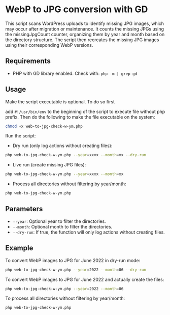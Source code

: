 # WebP to JPG conversion with GD

This script scans WordPress uploads to identify missing JPG images, which may occur after migration or maintenance. It counts the missing JPGs using the missingJpgCount counter, organizing them by year and month based on the directory structure. The script then recreates the missing JPG images using their corresponding WebP versions.

## Requirements

- PHP with GD library enabled. Check with: `php -m | grep gd`

## Usage

Make the script executable is optional. To do so first 

add `#!/usr/bin/env` to the beginning of the script to execute file without php prefix. Then do the following to make the file executable on the system:
```sh
chmod +x web-to-jpg-check-w-ym.php
```

Run the script:

- Dry run (only log actions without creating files):
```sh
php web-to-jpg-check-w-ym.php --year=xxxx --month=xx --dry-run
```

- Live run (create missing JPG files):
```sh
php web-to-jpg-check-w-ym.php --year=xxxx --month=xx
```

- Process all directories without filtering by year/month:
```sh
php web-to-jpg-check-w-ym.php
```

## Parameters

- `--year`: Optional year to filter the directories.
- `--month`: Optional month to filter the directories.
- `--dry-run`: If true, the function will only log actions without creating files.

## Example

To convert WebP images to JPG for June 2022 in dry-run mode:
```sh
php web-to-jpg-check-w-ym.php --year=2022 --month=06 --dry-run
```

To convert WebP images to JPG for June 2022 and actually create the files:
```sh
php web-to-jpg-check-w-ym.php --year=2022 --month=06
```

To process all directories without filtering by year/month:
```sh
php web-to-jpg-check-w-ym.php
```
